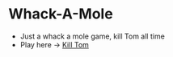 # Whack-A-Mole
- Just a whack a mole game, kill Tom all time
- Play here -> <a href="https://manu-cj.github.io/Whack-A-Mole/" title="play">Kill Tom</a>
